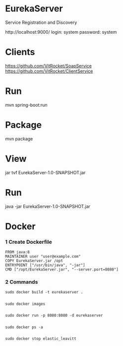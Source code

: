 # EurekaServer
Service Registration and Discovery

http://localhost:9000/
login: system
password: system

# Clients
https://github.com/VitRocket/SoapService
https://github.com/VitRocket/ClientService

# Run
mvn spring-boot:run

# Package
mvn package

# View
jar tvf EurekaServer-1.0-SNAPSHOT.jar

# Run
java -jar EurekaServer-1.0-SNAPSHOT.jar

# Docker
### 1 Create Dockerfile

    FROM java:8
    MAINTAINER user "user@example.com"
    COPY EurekaServer.jar /opt
    ENTRYPOINT ["/usr/bin/java", "-jar"]
    CMD ["/opt/EurekaServer.jar", "--server.port=8080"]
    
### 2 Commands
    sudo docker build -t eurekaserver .
#####
    sudo docker images
#####
    sudo docker run -p 8080:8080 -d eurekaserver
#####
    sudo docker ps -a
#####
    sudo docker stop elastic_leavitt
